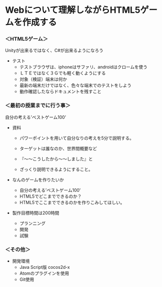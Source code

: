 # Webについて理解しながらHTML5ゲームを作成する  
### ＜HTML5ゲーム＞  
Unityが出来るではなく、C#が出来るようになろう
- テスト
	- テストブラウザは、iphoneはサファリ、androidはクロームを使う
	- ＬＴＥではなく３Ｇでも軽く動くようにする
	- 対象（検証）端末は何か
	- 最新の端末だけではなく、色々な端末でのテストをしよう  
	- 動作確認したならドキュメントを残すこと
  
### ＜最初の授業までに行う事＞
自分の考える’ベストゲーム100’
- 資料
	- パワーポイントを用いて自分なりの考えを5分で説明する。
	- ターゲットは誰なのか、世界間概要など
	
	- 『～～こうしたから～～しました』と
	- ざっくり説明できるようにすること。
- なんのゲームを作りたいか
	- 自分の考える’ベストゲーム100’
	- HTML5でどこまでできるのか？
	- HTML5でここまでできるのかを作りこみしてほしい。

- 製作目標時間は200時間
	- プランニング
	- 開発
	- 試験

### ＜その他＞
- 開発環境
	- Java Script版 cocos2d-x
	- Atomのプラグインを使用
	- Git使用
